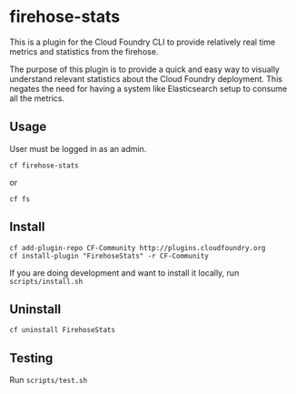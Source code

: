 # firehose-stats

This is a plugin for the Cloud Foundry CLI to provide relatively real time metrics and statistics from the firehose.

The purpose of this plugin is to provide a quick and easy way to visually understand relevant statistics about the
Cloud Foundry deployment. This negates the need for having a system like Elasticsearch setup to consume all the metrics.

## Usage

User must be logged in as an admin.

```
cf firehose-stats
```
or

```
cf fs
```

## Install
```
cf add-plugin-repo CF-Community http://plugins.cloudfoundry.org
cf install-plugin "FirehoseStats" -r CF-Community
```

If you are doing development and want to install it locally, run `scripts/install.sh`


## Uninstall
```
cf uninstall FirehoseStats
```

## Testing

Run `scripts/test.sh`